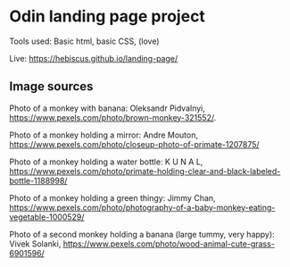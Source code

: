 # Odin landing page project 

Tools used: Basic html, basic CSS, (love)

Live: https://hebiscus.github.io/landing-page/

## Image sources
Photo of a monkey with banana: Oleksandr Pidvalnyi, https://www.pexels.com/photo/brown-monkey-321552/.

Photo of a monkey holding a mirror: Andre Mouton, https://www.pexels.com/photo/closeup-photo-of-primate-1207875/

Photo of a monkey holding a water bottle: K U N A L, https://www.pexels.com/photo/primate-holding-clear-and-black-labeled-bottle-1188998/

Photo of a monkey holding a green thingy: Jimmy Chan, https://www.pexels.com/photo/photography-of-a-baby-monkey-eating-vegetable-1000529/

Photo of a second monkey holding a banana (large tummy, very happy): Vivek Solanki, https://www.pexels.com/photo/wood-animal-cute-grass-6901596/
